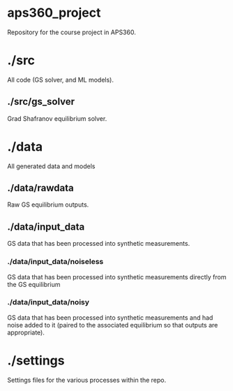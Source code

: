 # aps360_project
Repository for the course project in APS360.

# ./src

All code (GS solver, and ML models).

## ./src/gs_solver

Grad Shafranov equilibrium solver.



# ./data

All generated data and models

## ./data/rawdata

Raw GS equilibrium outputs.

## ./data/input_data

GS data that has been processed into synthetic measurements.

### ./data/input_data/noiseless

GS data that has been processed into synthetic measurements directly from the GS equilibrium

### ./data/input_data/noisy

GS data that has been processed into synthetic measurements and had noise added to it (paired to the associated equilibrium so that outputs are appropriate).



# ./settings

Settings files for the various processes within the repo.